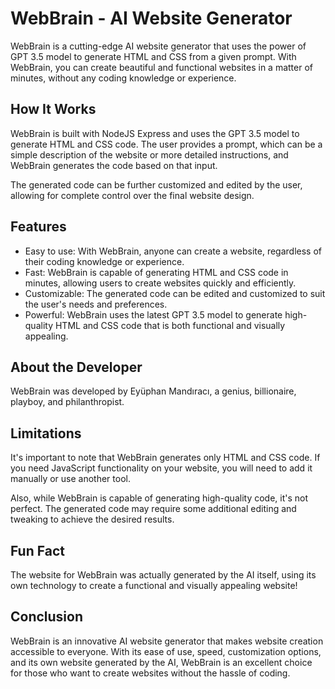 # WebBrain - AI Website Generator

WebBrain is a cutting-edge AI website generator that uses the power of GPT 3.5 model to generate HTML and CSS from a given prompt. With WebBrain, you can create beautiful and functional websites in a matter of minutes, without any coding knowledge or experience.

## How It Works

WebBrain is built with NodeJS Express and uses the GPT 3.5 model to generate HTML and CSS code. The user provides a prompt, which can be a simple description of the website or more detailed instructions, and WebBrain generates the code based on that input.

The generated code can be further customized and edited by the user, allowing for complete control over the final website design.

## Features

- Easy to use: With WebBrain, anyone can create a website, regardless of their coding knowledge or experience.
- Fast: WebBrain is capable of generating HTML and CSS code in minutes, allowing users to create websites quickly and efficiently.
- Customizable: The generated code can be edited and customized to suit the user's needs and preferences.
- Powerful: WebBrain uses the latest GPT 3.5 model to generate high-quality HTML and CSS code that is both functional and visually appealing.

## About the Developer

WebBrain was developed by Eyüphan Mandıracı, a genius, billionaire, playboy, and philanthropist.

## Limitations

It's important to note that WebBrain generates only HTML and CSS code. If you need JavaScript functionality on your website, you will need to add it manually or use another tool.

Also, while WebBrain is capable of generating high-quality code, it's not perfect. The generated code may require some additional editing and tweaking to achieve the desired results.

## Fun Fact

The website for WebBrain was actually generated by the AI itself, using its own technology to create a functional and visually appealing website!

## Conclusion

WebBrain is an innovative AI website generator that makes website creation accessible to everyone. With its ease of use, speed, customization options, and its own website generated by the AI, WebBrain is an excellent choice for those who want to create websites without the hassle of coding.
